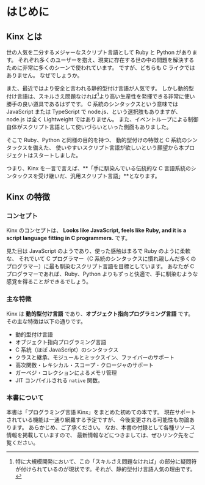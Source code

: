 
# はじめに

## Kinx とは

世の人気を二分するメジャーなスクリプト言語として Ruby と Python があります。
それぞれ多くのユーザーを抱え、現実に存在する世の中の問題を解決するために非常に多くのシーンで使われています。
ですが、どちらも C ライクではありません。
なぜでしょうか。

また、最近ではより安全と言われる静的型付け言語が人気です。
しかし動的型付け言語は、スキルさえ問題なければ[^highskill]より高い生産性を発揮できる非常に使い勝手の良い道具であるはずです。
C 系統のシンタックスという意味では JavaScript または TypeScript で node.js、という選択肢もありますが、
node.js は全く Lightweight ではありません。
また、イベントループによる制御自体がスクリプト言語として使いづらいといった側面もありました。

[^highskill]: 特に大規模開発において、この「スキルさえ問題なければ」の部分に疑問符が付けられているのが現状です。それが、静的型付け言語人気の理由です。

そこで Ruby、Python と同様の目的を持つ、
動的型付けの特徴と C 系統のシンタックスを備えた、
使いやすいスクリプト言語が欲しいという願望から本プロジェクトはスタートしました。

つまり、Kinx を一言で言えば、**「手に馴染んでいる伝統的な C 言語系統のシンタックスを受け継いだ、汎用スクリプト言語」**となります。

## Kinx の特徴

### コンセプト

Kinx のコンセプトは、
**Looks like JavaScript, feels like Ruby, and it is a script language fitting in C programmers.**
です。

見た目は JavaScript のようであり、使った感触はまるで Ruby のように柔軟な、
それでいて C プログラマー（C 系統のシンタックスに慣れ親しんだ多くのプログラマー）に最も馴染むスクリプト言語を目標としています。
あなたが C プログラマーであれば、Ruby、Python よりもずっと快適で、手に馴染むような感覚を得ることができるでしょう。

### 主な特徴

Kinx は **動的型付け言語** であり、**オブジェクト指向プログラミング言語** です。
その主な特徴は以下の通りです。

* 動的型付け言語
* オブジェクト指向プログラミング言語
* C 系統（ほぼ JavaScript）のシンタックス
* クラスと継承、モジュールとミックスイン、ファイバーのサポート
* 高次関数・レキシカル・スコープ・クロージャのサポート
* ガーベジ・コレクションによるメモリ管理
* JIT コンパイルされる `native` 関数。

### 本書について

本書は「プログラミング言語 Kinx」をまとめた初めての本です。
現在サポートされている機能は一通り網羅する予定ですが、
今後変更される可能性も勿論あります。
あらかじめ、ご了承ください。
なお、本書の付録として各種リソース情報を掲載していますので、
最新情報などにつきましては、ぜひリンク先をご覧ください。
